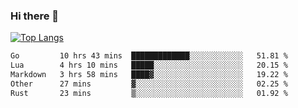 ### Hi there 👋

<!--
**3Xpl0it3r/3Xpl0it3r** is a ✨ _special_ ✨ repository because its `README.md` (this file) appears on your GitHub profile.

Here are some ideas to get you started:

- 🔭 I’m currently working on ...
- 🌱 I’m currently learning ...
- 👯 I’m looking to collaborate on ...
- 🤔 I’m looking for help with ...
- 💬 Ask me about ...
- 📫 How to reach me: ...
- 😄 Pronouns: ...
- ⚡ Fun fact: ...
-->


[![Top Langs](https://github-readme-stats.vercel.app/api/top-langs/?username=3Xpl0it3r&layout=compact)](https://github.com/3Xpl0it3r/3Xpl0it3r)

<!--START_SECTION:waka-->

```txt
Go         10 hrs 43 mins  █████████████░░░░░░░░░░░░   51.81 %
Lua        4 hrs 10 mins   █████░░░░░░░░░░░░░░░░░░░░   20.15 %
Markdown   3 hrs 58 mins   ████▓░░░░░░░░░░░░░░░░░░░░   19.22 %
Other      27 mins         ▓░░░░░░░░░░░░░░░░░░░░░░░░   02.25 %
Rust       23 mins         ▒░░░░░░░░░░░░░░░░░░░░░░░░   01.92 %
```

<!--END_SECTION:waka-->
